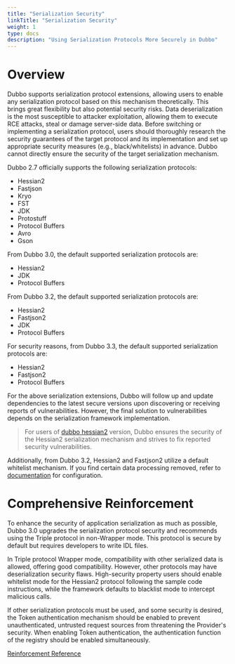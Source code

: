 ```yaml
---
title: "Serialization Security"
linkTitle: "Serialization Security"
weight: 1
type: docs
description: "Using Serialization Protocols More Securely in Dubbo"
---
```


# Overview

Dubbo supports serialization protocol extensions, allowing users to enable any serialization protocol based on this mechanism theoretically. This brings great flexibility but also potential security risks. Data deserialization is the most susceptible to attacker exploitation, allowing them to execute RCE attacks, steal or damage server-side data. Before switching or implementing a serialization protocol, users should thoroughly research the security guarantees of the target protocol and its implementation and set up appropriate security measures (e.g., black/whitelists) in advance. Dubbo cannot directly ensure the security of the target serialization mechanism.

Dubbo 2.7 officially supports the following serialization protocols:
* Hessian2
* Fastjson
* Kryo
* FST
* JDK
* Protostuff
* Protocol Buffers
* Avro
* Gson

From Dubbo 3.0, the default supported serialization protocols are:
* Hessian2
* JDK
* Protocol Buffers

From Dubbo 3.2, the default supported serialization protocols are:
* Hessian2
* Fastjson2
* JDK
* Protocol Buffers

For security reasons, from Dubbo 3.3, the default supported serialization protocols are:
* Hessian2
* Fastjson2
* Protocol Buffers

For the above serialization extensions, Dubbo will follow up and update dependencies to the latest secure versions upon discovering or receiving reports of vulnerabilities. However, the final solution to vulnerabilities depends on the serialization framework implementation.

> For users of [dubbo hessian2](https://github.com/apache/dubbo-hessian-lite/releases) version, Dubbo ensures the security of the Hessian2 serialization mechanism and strives to fix reported security vulnerabilities.

Additionally, from Dubbo 3.2, Hessian2 and Fastjson2 utilize a default whitelist mechanism. If you find certain data processing removed, refer to [documentation](/en/overview/mannual/java-sdk/advanced-features-and-usage/security/class-check/) for configuration.

# Comprehensive Reinforcement

To enhance the security of application serialization as much as possible, Dubbo 3.0 upgrades the serialization protocol security and recommends using the Triple protocol in non-Wrapper mode. This protocol is secure by default but requires developers to write IDL files.

In Triple protocol Wrapper mode, compatibility with other serialized data is allowed, offering good compatibility. However, other protocols may have deserialization security flaws. High-security property users should enable whitelist mode for the Hessian2 protocol following the sample code instructions, while the framework defaults to blacklist mode to intercept malicious calls.

If other serialization protocols must be used, and some security is desired, the Token authentication mechanism should be enabled to prevent unauthenticated, untrusted request sources from threatening the Provider's security. When enabling Token authentication, the authentication function of the registry should be enabled simultaneously.

[Reinforcement Reference](/en/overview/mannual/java-sdk/advanced-features-and-usage/security/)

